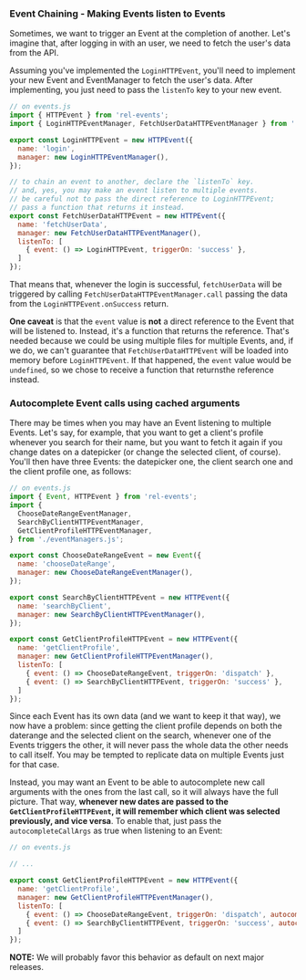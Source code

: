 
### Event Chaining - Making Events listen to Events

Sometimes, we want to trigger an Event at the completion of another. Let's imagine that, after logging in with an user, we need to fetch the user's data from the API.

Assuming you've implemented the `LoginHTTPEvent`, you'll need to implement your new Event and EventManager to fetch the user's data. After implementing, you just need to pass the `listenTo` key to your new event.

```js
// on events.js
import { HTTPEvent } from 'rel-events';
import { LoginHTTPEventManager, FetchUserDataHTTPEventManager } from './eventManagers.js';

export const LoginHTTPEvent = new HTTPEvent({
  name: 'login',
  manager: new LoginHTTPEventManager(),
});

// to chain an event to another, declare the `listenTo` key.
// and, yes, you may make an event listen to multiple events.
// be careful not to pass the direct reference to LoginHTTPEvent;
// pass a function that returns it instead.
export const FetchUserDataHTTPEvent = new HTTPEvent({
  name: 'fetchUserData',
  manager: new FetchUserDataHTTPEventManager(),
  listenTo: [
    { event: () => LoginHTTPEvent, triggerOn: 'success' },
  ]
});
```

That means that, whenever the login is successful, `fetchUserData` will be triggered by calling `FetchUserDataHTTPEventManager.call` passing the data from the `LoginHTTPEvent.onSuccess` return.

**One caveat** is that the `event` value is **not** a direct reference to the Event that will be listened to. Instead, it's a function that returns the reference. That's needed because we could be using multiple files for multiple Events, and, if we do, we can't guarantee that `FetchUserDataHTTPEvent` will be loaded into memory before `LoginHTTPEvent`. If that happened, the `event` value would be `undefined`, so we chose to receive a function that returnsthe reference instead.

### Autocomplete Event calls using cached arguments

There may be times when you may have an Event listening to multiple Events. Let's say, for example, that you want to get a client's profile whenever you search for their name, but you want to fetch it again if you change dates on a datepicker (or change the selected client, of course). You'll then have three Events: the datepicker one, the client search one and the client profile one, as follows:

```js
// on events.js
import { Event, HTTPEvent } from 'rel-events';
import {
  ChooseDateRangeEventManager,
  SearchByClientHTTPEventManager,
  GetClientProfileHTTPEventManager,
} from './eventManagers.js';

export const ChooseDateRangeEvent = new Event({
  name: 'chooseDateRange',
  manager: new ChooseDateRangeEventManager(),
});

export const SearchByClientHTTPEvent = new HTTPEvent({
  name: 'searchByClient',
  manager: new SearchByClientHTTPEventManager(),
});

export const GetClientProfileHTTPEvent = new HTTPEvent({
  name: 'getClientProfile',
  manager: new GetClientProfileHTTPEventManager(),
  listenTo: [
    { event: () => ChooseDateRangeEvent, triggerOn: 'dispatch' },
    { event: () => SearchByClientHTTPEvent, triggerOn: 'success' },
  ]
});
```

Since each Event has its own data (and we want to keep it that way), we now have a problem: since getting the client profile depends on both the daterange and the selected client on the search, whenever one of the Events triggers the other, it will never pass the whole data the other needs to call itself. You may be tempted to replicate data on multiple Events just for that case.

Instead, you may want an Event to be able to autocomplete new call arguments with the ones from the last call, so it will always have the full picture. That way, **whenever new dates are passed to the `GetClientProfileHTTPEvent`, it will remember which client was selected previously, and vice versa**. To enable that, just pass the `autocompleteCallArgs` as true when listening to an Event:

```js
// on events.js

// ...

export const GetClientProfileHTTPEvent = new HTTPEvent({
  name: 'getClientProfile',
  manager: new GetClientProfileHTTPEventManager(),
  listenTo: [
    { event: () => ChooseDateRangeEvent, triggerOn: 'dispatch', autocompleteCallArgs: true },
    { event: () => SearchByClientHTTPEvent, triggerOn: 'success', autocompleteCallArgs: true },
  ]
});
```

**NOTE:** We will probably favor this behavior as default on next major releases.
